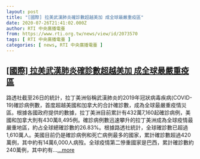 ```yaml
---
layout: post
title: "[國際] 拉美武漢肺炎確診數超越美加 成全球最嚴重疫區"
date: 2020-07-26T21:41:02.000Z
author: RTI 中央廣播電臺
from: https://www.rti.org.tw/news/view/id/2073570
tags: [ RTI 中央廣播電臺 ]
categories: [ news, RTI 中央廣播電臺 ]
---
```

<!--1595799662000-->
[[國際] 拉美武漢肺炎確診數超越美加 成全球最嚴重疫區](https://www.rti.org.tw/news/view/id/2073570)
------

<div>
路透社截至26日的統計，拉丁美洲俗稱武漢肺炎的2019年冠狀病毒疾病(COVID-19)確診病例數，首度超越美國和加拿大的合計確診數，成為全球最嚴重疫情災區。根據各國政府提供的數據，拉丁美洲目前累計有432萬7,160起確診病例，美國和加拿大則有430萬8,495例。確診病例數迅速攀升的拉丁美洲成為全球疫情最嚴重地區，約占全球總確診數的26.83%。根據路透社統計，全球確診數已超過1,610萬人。美國目前仍是確診病例和死亡病例最多的國家，累計確診數超過420萬例，其中約有14萬6,000人病歿。全球疫情第二慘重國家是巴西，累計確診數約240萬例，其中約有...<a target="_blank" href="https://www.rti.org.tw/news/view/id/2073570">...more</a>
</div>
